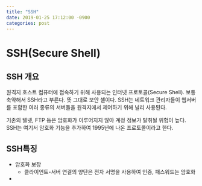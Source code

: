 ```yaml
---
title: "SSH"
date: 2019-01-25 17:12:00 -0900
categories: post
---
```


# SSH(Secure Shell)

## SSH 개요

원격지 호스트 컴퓨터에 접속하기 위해 사용되는 인터넷 프로토콜(Secure Shell). 보통 축약해서 SSH라고 부른다. 뜻 그대로 보안 셸이다.
SSH는 네트워크 관리자들이 웹서버를 포함한 여러 종류의 서버들을 원격지에서 제어하기 위해 널리 사용된다.

기존의 텔넷, FTP 등은 암호화가 이루어지지 않아 계정 정보가 탈취될 위험이 높다. SSH는 여기서 암호화 기능을 추가하여 1995년에 나온 프로토콜이라고 한다.

## SSH특징
* 암호화 보장
  * 클라이언트-서버 연결의 양단은 전자 서명을 사용하여 인증, 패스워드는 암호화
* 
 

[GitHub]: https://github.com/choi3897
